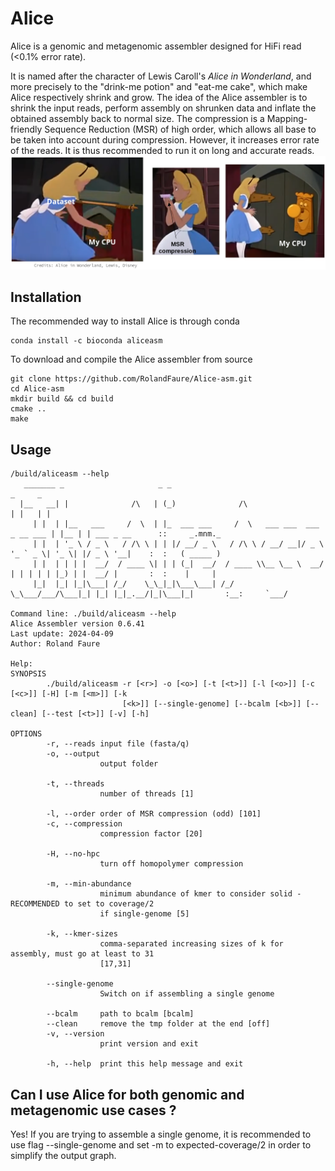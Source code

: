 # Alice

Alice is a genomic and metagenomic assembler designed for HiFi read (<0.1% error rate). 


It is named after the character of Lewis Caroll's _Alice in Wonderland_, and more precisely to the "drink-me potion" and "eat-me cake", which make Alice respectively shrink and grow. The idea of the Alice assembler is to shrink the input reads, perform assembly on shrunken data and inflate the obtained assembly back to normal size. The compression is a Mapping-friendly Sequence Reduction (MSR) of high order, which allows all base to be taken into account during compression. However, it increases error rate of the reads. It is thus recommended to run it on long and accurate reads.
![alice_compression](https://github.com/rolandfaure/Alice-asm/blob/master/alice_compression.png)

## Installation

The recommended way to install Alice is through conda
```
conda install -c bioconda aliceasm
```

To download and compile the Alice assembler from source
```
git clone https://github.com/RolandFaure/Alice-asm.git
cd Alice-asm
mkdir build && cd build
cmake ..
make
```

## Usage

```
/build/aliceasm --help
   _______ _                     _ _                                            _     _                               
  |__   __| |              /\   | (_)              /\                          | |   | |                              
     | |  | |__   ___     /  \  | |_  ___ ___     /  \   ___ ___  ___ _ __ ___ | |__ | | ___ _ __      ::     _.mnm._ 
     | |  | '_ \ / _ \   / /\ \ | | |/ __/ _ \   / /\ \ / __/ __|/ _ \ '_ ` _ \| '_ \| |/ _ \ '__|    :  :   ( _____ )
     | |  | | | |  __/  / ____ \| | | (_|  __/  / ____ \\__ \__ \  __/ | | | | | |_) | |  __/ |       :  :    |     | 
     |_|  |_| |_|\___| /_/    \_\_|_|\___\___| /_/    \_\___/___/\___|_| |_| |_|_.__/|_|\___|_|       :__:     `___/  

Command line: ./build/aliceasm --help 
Alice Assembler version 0.6.41
Last update: 2024-04-09
Author: Roland Faure

Help: 
SYNOPSIS
        ./build/aliceasm -r [<r>] -o [<o>] [-t [<t>]] [-l [<o>]] [-c [<c>]] [-H] [-m [<m>]] [-k
                         [<k>]] [--single-genome] [--bcalm [<b>]] [--clean] [--test [<t>]] [-v] [-h]

OPTIONS
        -r, --reads input file (fasta/q)
        -o, --output
                    output folder

        -t, --threads
                    number of threads [1]

        -l, --order order of MSR compression (odd) [101]
        -c, --compression
                    compression factor [20]

        -H, --no-hpc
                    turn off homopolymer compression

        -m, --min-abundance
                    minimum abundance of kmer to consider solid - RECOMMENDED to set to coverage/2
                    if single-genome [5]

        -k, --kmer-sizes
                    comma-separated increasing sizes of k for assembly, must go at least to 31
                    [17,31]

        --single-genome
                    Switch on if assembling a single genome

        --bcalm     path to bcalm [bcalm]
        --clean     remove the tmp folder at the end [off]
        -v, --version
                    print version and exit

        -h, --help  print this help message and exit
```

## Can I use Alice for both genomic and metagenomic use cases ?

Yes! If you are trying to assemble a single genome, it is recommended to use flag --single-genome and set -m to expected-coverage/2 in order to simplify the output graph.
